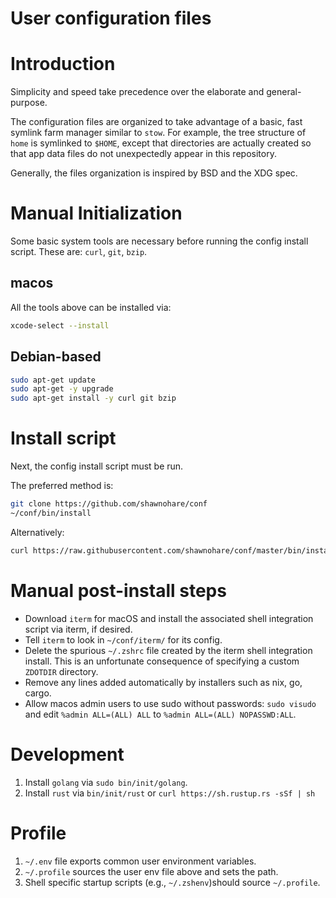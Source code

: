 # User configuration files

# Introduction

Simplicity and speed take precedence over the elaborate and general-purpose.

The configuration files are organized to take advantage of a basic, fast
symlink farm manager similar to `stow`. For example, the tree structure of
`home` is symlinked to `$HOME`, except that directories are actually created
so that app data files do not unexpectedly appear in this repository.

Generally, the files organization is inspired by BSD and the XDG spec.


# Manual Initialization

Some basic system tools are necessary before running the config install script.
These are: `curl`, `git`, `bzip`.  

## macos

All the tools above can be installed via:

```bash
xcode-select --install
```

## Debian-based

```bash
sudo apt-get update
sudo apt-get -y upgrade
sudo apt-get install -y curl git bzip
```

# Install script

Next, the config install script must be run. 

The preferred method is:
```bash
git clone https://github.com/shawnohare/conf
~/conf/bin/install
```

Alternatively:
```bash
curl https://raw.githubusercontent.com/shawnohare/conf/master/bin/install | bash
```

#  Manual post-install steps

- Download `iterm` for macOS and install the associated shell integration
  script via iterm, if desired.
- Tell `iterm` to look in `~/conf/iterm/` for its config.
- Delete the spurious `~/.zshrc` file created by the iterm shell integration
  install. This is an unfortunate consequence of specifying a custom
  `ZDOTDIR` directory.
- Remove any lines added automatically by installers such as nix, go, cargo.
- Allow macos admin users to use sudo without passwords: `sudo visudo` and
  edit `%admin ALL=(ALL) ALL` to `%admin ALL=(ALL) NOPASSWD:ALL`.


# Development

1. Install `golang` via `sudo bin/init/golang`. 
1. Install `rust` via `bin/init/rust` or `curl https://sh.rustup.rs -sSf | sh`


# Profile 

1. `~/.env` file exports common user environment variables.
2. `~/.profile` sources the user env file above and sets the path.
3. Shell specific startup scripts (e.g., `~/.zshenv`)should source `~/.profile`.
